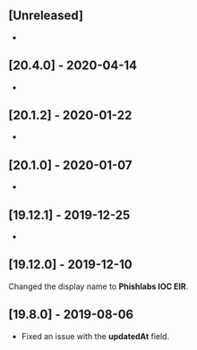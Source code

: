 ## [Unreleased]
-

## [20.4.0] - 2020-04-14
-


## [20.1.2] - 2020-01-22
-

## [20.1.0] - 2020-01-07
- 

## [19.12.1] - 2019-12-25
-

## [19.12.0] - 2019-12-10
Changed the display name to **Phishlabs IOC EIR**.

## [19.8.0] - 2019-08-06
  - Fixed an issue with the **updatedAt** field.

